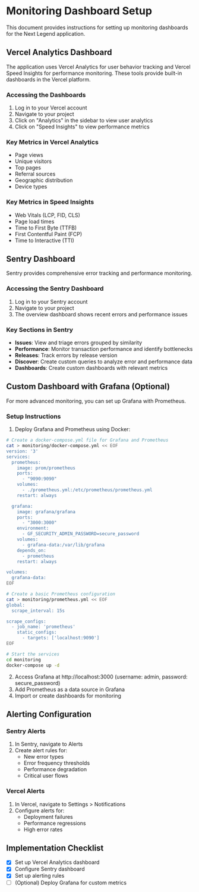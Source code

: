 # Monitoring Dashboard Setup

This document provides instructions for setting up monitoring dashboards for the Next Legend application.

## Vercel Analytics Dashboard

The application uses Vercel Analytics for user behavior tracking and Vercel Speed Insights for performance monitoring. These tools provide built-in dashboards in the Vercel platform.

### Accessing the Dashboards

1. Log in to your Vercel account
2. Navigate to your project
3. Click on "Analytics" in the sidebar to view user analytics
4. Click on "Speed Insights" to view performance metrics

### Key Metrics in Vercel Analytics

- Page views
- Unique visitors
- Top pages
- Referral sources
- Geographic distribution
- Device types

### Key Metrics in Speed Insights

- Web Vitals (LCP, FID, CLS)
- Page load times
- Time to First Byte (TTFB)
- First Contentful Paint (FCP)
- Time to Interactive (TTI)

## Sentry Dashboard

Sentry provides comprehensive error tracking and performance monitoring.

### Accessing the Sentry Dashboard

1. Log in to your Sentry account
2. Navigate to your project
3. The overview dashboard shows recent errors and performance issues

### Key Sections in Sentry

- **Issues**: View and triage errors grouped by similarity
- **Performance**: Monitor transaction performance and identify bottlenecks
- **Releases**: Track errors by release version
- **Discover**: Create custom queries to analyze error and performance data
- **Dashboards**: Create custom dashboards with relevant metrics

## Custom Dashboard with Grafana (Optional)

For more advanced monitoring, you can set up Grafana with Prometheus.

### Setup Instructions

1. Deploy Grafana and Prometheus using Docker:

```bash
# Create a docker-compose.yml file for Grafana and Prometheus
cat > monitoring/docker-compose.yml << EOF
version: '3'
services:
  prometheus:
    image: prom/prometheus
    ports:
      - "9090:9090"
    volumes:
      - ./prometheus.yml:/etc/prometheus/prometheus.yml
    restart: always

  grafana:
    image: grafana/grafana
    ports:
      - "3000:3000"
    environment:
      - GF_SECURITY_ADMIN_PASSWORD=secure_password
    volumes:
      - grafana-data:/var/lib/grafana
    depends_on:
      - prometheus
    restart: always

volumes:
  grafana-data:
EOF

# Create a basic Prometheus configuration
cat > monitoring/prometheus.yml << EOF
global:
  scrape_interval: 15s

scrape_configs:
  - job_name: 'prometheus'
    static_configs:
      - targets: ['localhost:9090']
EOF

# Start the services
cd monitoring
docker-compose up -d
```

2. Access Grafana at http://localhost:3000 (username: admin, password: secure_password)
3. Add Prometheus as a data source in Grafana
4. Import or create dashboards for monitoring

## Alerting Configuration

### Sentry Alerts

1. In Sentry, navigate to Alerts
2. Create alert rules for:
   - New error types
   - Error frequency thresholds
   - Performance degradation
   - Critical user flows

### Vercel Alerts

1. In Vercel, navigate to Settings > Notifications
2. Configure alerts for:
   - Deployment failures
   - Performance regressions
   - High error rates

## Implementation Checklist

- [x] Set up Vercel Analytics dashboard
- [x] Configure Sentry dashboard
- [x] Set up alerting rules
- [ ] (Optional) Deploy Grafana for custom metrics 